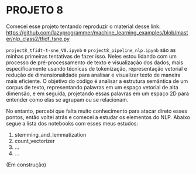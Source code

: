 # PROJETO 8

Comecei esse projeto tentando reproduzir o material desse link:
https://github.com/lazyprogrammer/machine_learning_examples/blob/master/nlp_class2/tfidf_tsne.py

`project8_tfidt-t-sne_V0.ipynb` e `project8_pipeline_nlp.ipynb` são as minhas primeiras tentativas de fazer isso. Neles estou lidando com um processo de pré-processamento de texto e visualização dos dados, mais especificamente usando técnicas de tokenização, representação vetorial e redução de dimensionalidade para analisar e visualizar texto de maneira mais eficiente.
O objetivo do código é analisar a estrutura semântica de um corpus de texto, representando palavras em um espaço vetorial de alta dimensão, e em seguida, projetando essas palavras em um espaço 2D para entender como elas se agrupam ou se relacionam. 

No entanto, percebi que falta muito conhecimento para atacar direto esses pontos, então voltei atrás e comecei a estudar os elementos do NLP. Abaixo segue a lista dos notebooks com esses meus estudos:

1. stemming_and_lemmatization
2. count_vectorizer
3. ...
4. ...

(Em construção)
